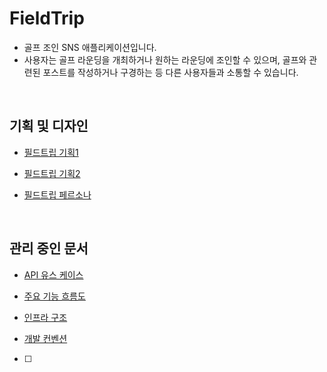 # FieldTrip
- 골프 조인 SNS 애플리케이션입니다. 
- 사용자는 골프 라운딩을 개최하거나 원하는 라운딩에 조인할 수 있으며, 골프와 관련된 포스트를 작성하거나 구경하는 등 다른 사용자들과 소통할 수 있습니다.


<br>

## 기획 및 디자인

- [필드트립 기획1](https://docs.google.com/presentation/d/1i9KRc58FuStr6uAD7YJgQ24IHuMH1lbngcqEvkQ6jLo/edit#slide=id.p1)

- [필드트립 기획2](https://docs.google.com/presentation/d/1OgbMRoDkYCpWLc7XML410PfrQ3Qa2EHDbZcYSOFSl90/edit#slide=id.p1)

- [필드트립 페르소나](https://docs.google.com/presentation/d/1x9wO-3IiNR48KAyj4sn8V97uJOGfpoAbaMh7HEfpjls/edit#slide=id.p1)

<br>

## 관리 중인 문서

- [API 유스 케이스](https://topaz-speedwell-745.notion.site/API-5e648c1b43f14320af2cb570b8f54825)

- [주요 기능 흐름도](https://topaz-speedwell-745.notion.site/669276de01514b71995eef1390cd8eb8)

- [인프라 구조](https://topaz-speedwell-745.notion.site/9e1fc741979441c8b43db60f3f2bbff7)

- [개발 컨벤션](https://topaz-speedwell-745.notion.site/9c4e1ce9cbc94af2adba3285f151247e)

- [ ]
